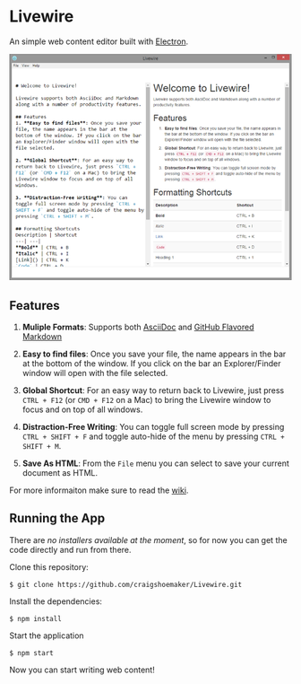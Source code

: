 # Livewire

An simple web content editor built with [Electron](electron.atom.io).

![Livewire](screenshot.png)

## Features
1. **Muliple Formats**: Supports both [AsciiDoc](http://www.methods.co.nz/asciidoc/) and [GitHub Flavored Markdown](https://help.github.com/articles/github-flavored-markdown/)

1. **Easy to find files**: Once you save your file, the name appears in the bar at the bottom of the window. If you click on the bar an Explorer/Finder window will open with the file selected.

2. **Global Shortcut**: For an easy way to return back to Livewire, just press `CTRL + F12` (or `CMD + F12` on a Mac) to bring the Livewire window to focus and on top of all windows. 

3. **Distraction-Free Writing**: You can toggle full screen mode by pressing `CTRL + SHIFT + F` and toggle auto-hide of the menu by pressing `CTRL + SHIFT + M`.

4. **Save As HTML**: From the `File` menu you can select to save your current document as HTML.

For more informaiton make sure to read the [wiki](https://github.com/craigshoemaker/livewire/wiki).

## Running the App
There are _no installers available at the moment_, so for now you can get the code directly and run from there. 

Clone this repository:

    $ git clone https://github.com/craigshoemaker/Livewire.git
    
Install the dependencies:

    $ npm install
    
Start the application
    
    $ npm start
    
Now you can start writing web content!
